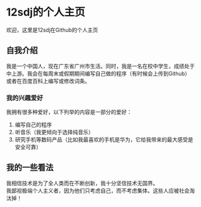# 12sdj的个人主页
欢迎，这里是12sdj在Github的个人主页
## 自我介绍
我是一个中国人，现在广东省广州市生活。同时，我是一名在校中学生，成绩处于中上游。我会在每周末或假期期间编写自己做的程序（有时候会上传到Github）或者在百度百科上编写或修改词条。
### 我的兴趣爱好
我拥有很多种爱好，以下列举的内容是一部分的爱好：  
1. 编写自己的程序  
2. 听音乐（我更倾向于选择纯音乐）  
3. 研究手机等数码产品（比如我最喜欢的手机是华为，它给我带来的最大感受是安全可靠）  
## 我的一些看法
我相信技术是为了全人类而在不断创新，我十分坚信技术无国界。  
我鄙视极端个人主义者，因为他们只考虑自己，而不考虑集体。这些人应被社会淘汰掉！  
